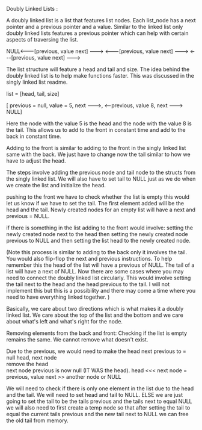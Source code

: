 Doubly Linked Lists  : 

A doubly linked list is a list that features list nodes.  Each list_node has a next pointer and a previous pointer and a value.    Similar to the linked list only doubly linked lists features a previous pointer which can help with certain aspects of traversing the list. 

NULL<---[previous, value next] ---> <---[previous, value next] ---> <---[previous, value next] ---> 

The list structure will feature a head and tail and size.   The idea behind the doubly linked list is to help make functions faster.  This was discussed in the singly linked list readme.   

list   = [head, tail, size] 

[ previous = null,   value = 5,  next --->,     <--previous, value 8, next --->   NULL] 

Here the node with the value 5   is the head and the node with the value 8 is the tail.  This allows us to add to the front in constant time and add to the back in constant time.  

Adding to the front is similar to adding to the front in the singly linked list same with the back. We just have to change now the tail similar to how we have to adjust the head.  

The steps involve adding the previous node and tail node to the structs from the singly linked list.   We will also have to set tail to NULL just as we do when we create the list and initialize the head. 

pushing to the front we have to check whether the list is empty this would let us know if we have to set the tail. The first element added will be the head and the tail. 
Newly created nodes for an empty list will have a next and previous = NULL. 

if there is something in the list adding to the front  would involve: 
setting the newly created node next to the head then setting the newly created node previous to NULL   and then setting the list head to the newly created node.  

(Note this process is similar to adding to the back only it involves the tail.    You would also flip-flop the next and previous instructions. To help remember this the head of the list will have a previous of NULL. The tail of a list will have a next of NULL.  Now there are some cases where you may need to connect the doubly linked list circularly. This would involve setting the tail next to the head and the head previous to the tail. I will not implement this but this is a possibility and there may come a time where you need to have everything linked together. ) 

Basically, we care about two directions which is what makes it a doubly linked list.  We care about the top of the list and the bottom and we care about what's left and what's right for the node. 

Removing elements from the back and front: Checking if the list is empty remains the same.  We cannot remove what doesn't exist.  

Due to the previous, we would need to make the head next  previous to = null
head,  next node  
remove the head    
next node previous is now null (IT WAS the head).     head <<< next node = previous,  value next >> another node or NULL 

We will need to check if there is only one element in the list due to the head and the tail. We will need to set head and tail to NULL.  ELSE we are just going to set the tail to be the tails previous and the tails next to equal NULL   we will also need to first create a temp node so that after setting the tail to equal the current tails previous and the new tail next to NULL we can free the old tail from memory.  
